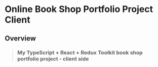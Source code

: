 # Online Book Shop Portfolio Project Client

## Overview

> ### My TypeScript + React + Redux Toolkit book shop portfolio project - client side


